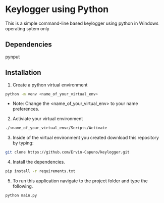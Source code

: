 # Keylogger using Python

This is a simple command-line based keylogger using python in Windows operating sytem only

## Dependencies
pynput

## Installation
1. Create a python virtual environment
```bash
python -m venv <name_of_your_virtual_env>
```

- Note: Change the <name_of_your_virtual_env> to your name preferences.

2. Activiate your virtual environment
```bash
./<name_of_your_virtual_env>/Scripts/Activate
```

3. Inside of the virtual environment you created download this repository by typing:
```bash
git clone https://github.com/Ervin-Capuno/keylogger.git
```

4. Install the dependencies. 
```bash
pip install -r requirements.txt
```

5. To run this application navigate to the project folder and type the following.
```bash 
python main.py
```
